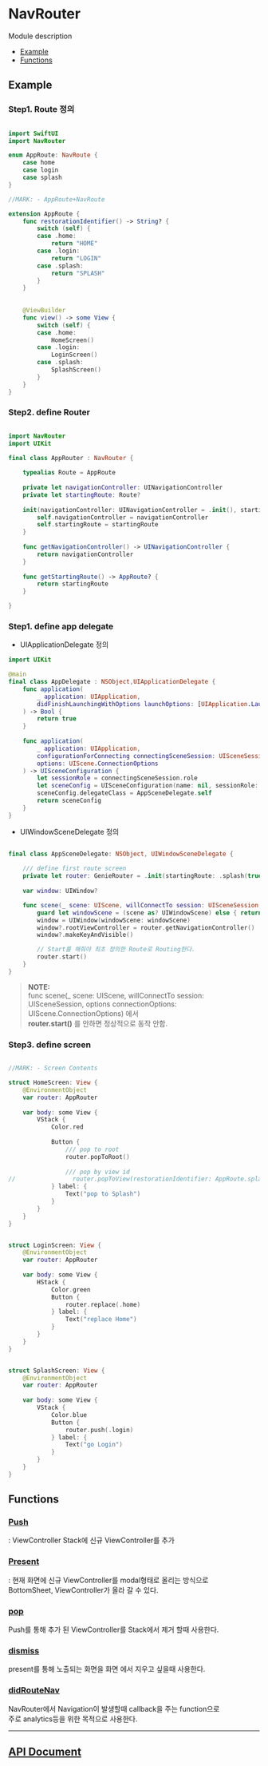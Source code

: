 # NavRouter

Module description

- [Example](#example)
- [Functions](#funcitons)

## Example

### Step1. Route 정의

``` Swift

import SwiftUI
import NavRouter

enum AppRoute: NavRoute {
    case home
    case login
    case splash
}

//MARK: - AppRoute+NavRoute

extension AppRoute {
    func restorationIdentifier() -> String? {
        switch (self) {
        case .home:
            return "HOME"
        case .login:
            return "LOGIN"
        case .splash:
            return "SPLASH"
        }
    }
    
    
    @ViewBuilder
    func view() -> some View {
        switch (self) {
        case .home:
            HomeScreen()
        case .login:
            LoginScreen()
        case .splash:
            SplashScreen()
        }
    }
}

```

### Step2. define Router

``` Swift

import NavRouter
import UIKit

final class AppRouter : NavRouter {
 
    typealias Route = AppRoute
    
    private let navigationController: UINavigationController
    private let startingRoute: Route?
    
    init(navigationController: UINavigationController = .init(), startingRoute: Route?) {
        self.navigationController = navigationController
        self.startingRoute = startingRoute
    }
    
    func getNavigationController() -> UINavigationController {
        return navigationController
    }
    
    func getStartingRoute() -> AppRoute? {
        return startingRoute
    }

}

```


### Step1. define app delegate

- UIApplicationDelegate 정의
``` Swift
import UIKit

@main
final class AppDelegate : NSObject,UIApplicationDelegate {
    func application(
        _ application: UIApplication,
        didFinishLaunchingWithOptions launchOptions: [UIApplication.LaunchOptionsKey: Any]? = nil
    ) -> Bool {
        return true
    }
    
    func application(
        _ application: UIApplication,
        configurationForConnecting connectingSceneSession: UISceneSession,
        options: UIScene.ConnectionOptions
    ) -> UISceneConfiguration {
        let sessionRole = connectingSceneSession.role
        let sceneConfig = UISceneConfiguration(name: nil, sessionRole: sessionRole)
        sceneConfig.delegateClass = AppSceneDelegate.self
        return sceneConfig
    }
}

```

- UIWindowSceneDelegate 정의

``` Swift

final class AppSceneDelegate: NSObject, UIWindowSceneDelegate {
        
    /// define first route screen
    private let router: GenieRouter = .init(startingRoute: .splash(true))
    
    var window: UIWindow?

    func scene(_ scene: UIScene, willConnectTo session: UISceneSession, options connectionOptions: UIScene.ConnectionOptions) {
        guard let windowScene = (scene as? UIWindowScene) else { return }
        window = UIWindow(windowScene: windowScene)
        window?.rootViewController = router.getNavigationController()
        window?.makeKeyAndVisible()

        // Start를 해줘야 최초 정의한 Route로 Routing한다.
        router.start()
    }
}

```

> **NOTE:** \
> func scene(_ scene: UIScene, willConnectTo session: UISceneSession, options connectionOptions: UIScene.ConnectionOptions) 에서 \
> **router.start()** 를 안하면  정상적으로 동작 안함. 


### Step3. define screen

``` Swift

//MARK: - Screen Contents

struct HomeScreen: View {
    @EnvironmentObject
    var router: AppRouter
    
    var body: some View {
        VStack {
            Color.red
            
            Button {
                /// pop to root
                router.popToRoot()
                
                /// pop by view id
//                router.popToView(restorationIdentifier: AppRoute.splash.restorationIdentifier())
            } label: {
                Text("pop to Splash")
            }
        }
    }
}


struct LoginScreen: View {
    @EnvironmentObject
    var router: AppRouter
    
    var body: some View {
        HStack {
            Color.green
            Button {
                router.replace(.home)
            } label: {
                Text("replace Home")
            }
        }
    }
}


struct SplashScreen: View {
    @EnvironmentObject
    var router: AppRouter
    
    var body: some View {
        VStack {
            Color.blue
            Button {
                router.push(.login)
            } label: {
                Text("go Login")
            }
        }
    }
}

```

## Functions 

### [Push](/Documentation/NavRouter/NavRouter.md)
: ViewController Stack에 신규 ViewController를 추가 

### [Present](/Documentation/NavRouter/NavRouter.md)
: 현재 화면에 신규 ViewController를 modal형태로 올리는 방식으로 \
BottomSheet, ViewController가 올라 갈 수 있다.

### [pop](/Documentation/NavRouter/NavRouter.md)
Push를 통해 추가 된 ViewController를 Stack에서 제거 할때 사용한다.

### [dismiss](/Documentation/NavRouter/NavRouter.md)
present를 통해 노출되는 화면을 화면 에서 지우고 싶을때 사용한다.

### [didRouteNav](/Documentation/NavRouter/NavRouter.md)
NavRouter에서 Navigation이 발생할때 callback을 주는 function으로 \
주로 analytics등을 위한 목적으로 사용한다.



----------

## [API Document](/Documentation/NavRouter/Home.md)

